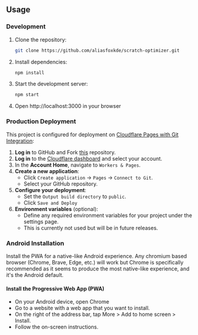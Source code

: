 ## Usage

### Development
1. Clone the repository:
   ```bash
   git clone https://github.com/aliasfoxkde/scratch-optimizer.git
   ```
2. Install dependencies:
   ```bash
   npm install
   ```
3. Start the development server:
   ```bash
   npm start
   ```
4. Open http://localhost:3000 in your browser

### Production Deployment
This project is configured for deployment on 
[Cloudflare Pages with Git Integration](https://developers.cloudflare.com/pages/get-started/git-integration):

1. **Log in** to GitHub and Fork [this](https://github.com/aliasfoxkde/scratch-optimizer) repository.
2. **Log in** to the [Cloudflare dashboard](https://dash.cloudflare.com) and select your account.
3. In the **Account Home**, navigate to `Workers & Pages`.
4. **Create a new application**:
   - Click `Create application` → `Pages` → `Connect to Git`.
   - Select your GitHub repository.
5. **Configure your deployment**:
   - Set the `Output build directory` to `public`.
   - Click `Save and Deploy`
6. **Environment variables** (optional):
   - Define any required environment variables for your project under the settings page.
   - This is currently not used but will be in future releases.

### Android Installation
Install the PWA for a native-like Android experience. Any chromium based browser (Chrome, Brave, Edge, etc.)
will work but Chrome is specifically recommended as it seems to produce the most native-like experience, 
and it's the Android default.

#### Install the Progressive Web App (PWA)
* On your Android device, open Chrome
* Go to a website with a web app that you want to install.
* On the right of the address bar, tap More > Add to home screen > Install.
* Follow the on-screen instructions.
